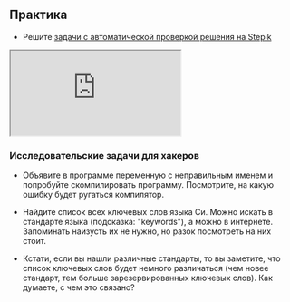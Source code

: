 ## Практика

- Решите [задачи с автоматической проверкой решения на Stepik](https://stepik.org/lesson/36170/step/1)

<div class="lessonStepikBlock">
    <iframe src="https://stepik.org/lesson/36170/step/1"></iframe>
</div>

### Исследовательские задачи для хакеров

- Объявите в программе переменную с неправильным именем и попробуйте скомпилировать программу. Посмотрите, на какую ошибку будет ругаться компилятор.

- Найдите список всех ключевых слов языка Си. Можно искать в стандарте языка (подсказка: "keywords"), а можно в интернете. Запоминать наизусть их не нужно, но разок посмотреть на них стоит. 

- Кстати, если вы нашли различные стандарты, то вы заметите, что список ключевых слов будет немного различаться (чем новее стандарт, тем больше зарезервированных ключевых слов). Как думаете, с чем это связано?